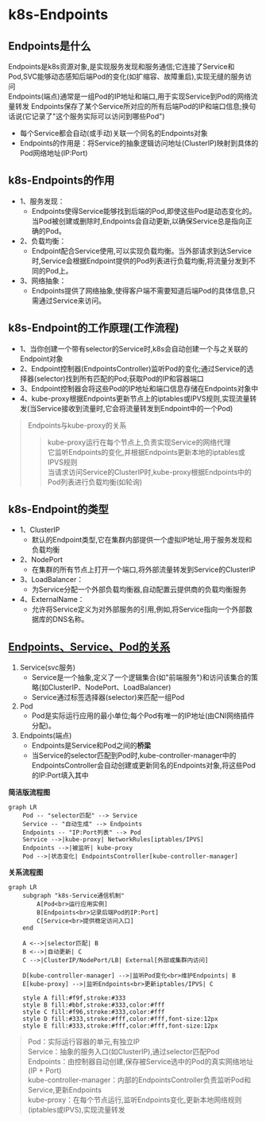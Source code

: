 # k8s-Endpoints

## Endpoints是什么
Endpoints是k8s资源对象,是实现服务发现和服务通信;它连接了Service和Pod,SVC能够动态感知后端Pod的变化(如扩缩容、故障重启),实现无缝的服务访问  
Endpoints(端点)通常是一组Pod的IP地址和端口,用于实现Service到Pod的网络流量转发 
Endpoints保存了某个Service所对应的所有后端Pod的IP和端口信息;换句话说(它记录了"这个服务实际可以访问到哪些Pod")  
  - 每个Service都会自动(或手动)关联一个同名的Endpoints对象  
  - Endpoints的作用是：将Service的抽象逻辑访问地址(ClusterIP)映射到具体的Pod网络地址(IP:Port)  

## k8s-Endpoints的作用
- 1、服务发现：
    - Endpoints使得Service能够找到后端的Pod,即使这些Pod是动态变化的。当Pod被创建或删除时,Endpoints会自动更新,以确保Service总是指向正确的Pod。
- 2、负载均衡：
    - Endpoint配合Service使用,可以实现负载均衡。当外部请求到达Service时,Service会根据Endpoint提供的Pod列表进行负载均衡,将流量分发到不同的Pod上。
- 3、网络抽象：
    - Endpoints提供了网络抽象,使得客户端不需要知道后端Pod的具体信息,只需通过Service来访问。

## k8s-Endpoint的工作原理(工作流程)
- 1、当你创建一个带有selector的Service时,k8s会自动创建一个与之关联的Endpoint对象  
- 2、Endpoint控制器(EndpointsController)监听Pod的变化;通过Service的选择器(selector)找到所有匹配的Pod;获取Pod的IP和容器端口   
- 3、Endpoint控制器会将这些Pod的IP地址和端口信息存储在Endpoints对象中  
- 4、kube-proxy根据Endpoints更新节点上的iptables或IPVS规则,实现流量转发(当Service接收到流量时,它会将流量转发到Endpoint中的一个Pod)  
>Endpoints与kube-proxy的关系 
>>kube-proxy运行在每个节点上,负责实现Service的网络代理  
>>它监听Endpoints的变化,并根据Endpoints更新本地的iptables或IPVS规则  
>>当请求访问Service的ClusterIP时,kube-proxy根据Endpoints中的Pod列表进行负载均衡(如轮询)  

## k8s-Endpoint的类型
- 1、ClusterIP 
  - 默认的Endpoint类型,它在集群内部提供一个虚拟IP地址,用于服务发现和负载均衡  
- 2、NodePort
  - 在集群的所有节点上打开一个端口,将外部流量转发到Service的ClusterIP 
- 3、LoadBalancer：
  - 为Service分配一个外部负载均衡器,自动配置云提供商的负载均衡服务  
- 4、ExternalName：
  - 允许将Service定义为对外部服务的引用,例如,将Service指向一个外部数据库的DNS名称。
  
## [Endpoints、Service、Pod的关系](https://github.com/gitseen/gitOps/blob/main/k8s/k8s-label.md#k8s-labelscontrolsvcendpoints%E5%85%B3%E7%B3%BB)
1. Service(svc服务)
   - Service是一个抽象,定义了一个逻辑集合(如"前端服务")和访问该集合的策略(如ClusterIP、NodePort、LoadBalancer)
   - Service通过标签选择器(selector)来匹配一组Pod  
2. Pod
   - Pod是实际运行应用的最小单位;每个Pod有唯一的IP地址(由CNI网络插件分配)。
3. Endpoints(端点)  
   - Endpoints是Service和Pod之间的**桥梁**  
   - 当Service的selector匹配到Pod时,kube-controller-manager中的EndpointsController会自动创建或更新同名的Endpoints对象,将这些Pod的IP:Port填入其中  

**简洁版流程图**  
```mermaid
graph LR
    Pod -- "selector匹配" --> Service
    Service -- "自动生成" --> Endpoints
    Endpoints -- "IP:Port列表" --> Pod
    Service -->|kube-proxy| NetworkRules[iptables/IPVS]
    Endpoints -->|被监听| kube-proxy
    Pod -->|状态变化| EndpointsController[kube-controller-manager]
```

**关系流程图**
```mermaid
graph LR
    subgraph "k8s-Service通信机制"
        A[Pod<br>运行应用实例] 
        B[Endpoints<br>记录后端Pod的IP:Port]
        C[Service<br>提供稳定访问入口]
    end

    A <-->|selector匹配| B
    B <-->|自动更新| C
    C -->|ClusterIP/NodePort/LB| External[外部或集群内访问]

    D[kube-controller-manager] -->|监听Pod变化<br>维护Endpoints| B
    E[kube-proxy] -->|监听Endpoints<br>更新iptables/IPVS| C

    style A fill:#f9f,stroke:#333
    style B fill:#bbf,stroke:#333,color:#fff
    style C fill:#f96,stroke:#333,color:#fff
    style D fill:#333,stroke:#fff,color:#fff,font-size:12px
    style E fill:#333,stroke:#fff,color:#fff,font-size:12px
```
>Pod：实际运行容器的单元,有独立IP  
Service：抽象的服务入口(如ClusterIP),通过selector匹配Pod  
Endpoints：由控制器自动创建,保存被Service选中的Pod的真实网络地址(IP + Port)  
kube-controller-manager：内部的EndpointsController负责监听Pod和Service,更新Endpoints  
kube-proxy：在每个节点运行,监听Endpoints变化,更新本地网络规则(iptables或IPVS),实现流量转发  

